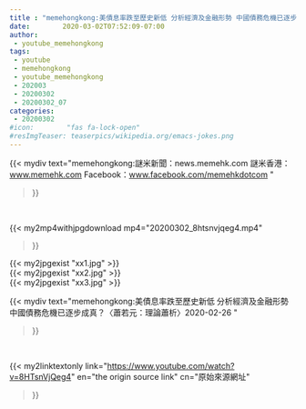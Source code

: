```yaml
---
title : "memehongkong:美債息率跌至歷史新低 分析經濟及金融形勢 中國債務危機已逐步成真？〈蕭若元：理論蕭析〉2020-02-26 "
date:        2020-03-02T07:52:09-07:00
author:
 - youtube_memehongkong
tags:
 - youtube
 - memehongkong
 - youtube_memehongkong
 - 202003
 - 20200302
 - 20200302_07
categories:
 - 20200302
#icon:        "fas fa-lock-open"
#resImgTeaser: teaserpics/wikipedia.org/emacs-jokes.png
---
```


{{< mydiv text="memehongkong:謎米新聞：news.memehk.com 謎米香港： www.memehk.com Facebook：www.facebook.com/memehkdotcom "
>}}
<br>


{{< my2mp4withjpgdownload mp4="20200302_8htsnvjqeg4.mp4"
>}}

{{< my2jpgexist "xx1.jpg" >}}<br>
{{< my2jpgexist "xx2.jpg" >}}<br>
{{< my2jpgexist "xx3.jpg" >}}<br>



{{< mydiv text="memehongkong:美債息率跌至歷史新低 分析經濟及金融形勢 中國債務危機已逐步成真？〈蕭若元：理論蕭析〉2020-02-26 "
>}}
<br>

{{< my2linktextonly link="https://www.youtube.com/watch?v=8HTsnVjQeg4"
en="the origin source link" cn="原始來源網址"
>}}


<br>

